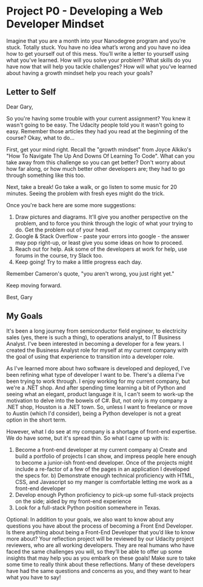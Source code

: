 # Project P0 - Developing a Web Developer Mindset

Imagine that you are a month into your Nanodegree program and you’re stuck. Totally stuck. You have no idea what’s wrong and you have no idea how to get yourself out of this mess. You’ll write a letter to yourself using what you’ve learned. How will you solve your problem? What skills do you have now that will help you tackle challenges? How will what you’ve learned about having a growth mindset help you reach your goals?

## Letter to Self

Dear Gary,

So you're having some trouble with your current assignment? You knew it wasn't going to be easy. The Udacity people told you it wasn't going to easy. Remember those articles they had you read at the beginning of the course? Okay, what to do...

First, get your mind right. Recall the "growth mindset" from Joyce Alkiko's "How To Navigate The Up And Downs Of Learning To Code". What can you take away from this challenge so you can get better? Don't worry about how far along, or how much better other developers are; they had to go through something like this too.

Next, take a break! Go take a walk, or go listen to some music for 20 minutes. Seeing the problem with fresh eyes might do the trick.

Once you're back here are some more suggestions:
1) Draw pictures and diagrams. It'll give you another perspective on the problem, and to force you think through the logic of what your trying to do. Get the problem out of your head.
2) Google & Stack Overflow - paste your errors into google - the answer may pop right-up, or least give you some ideas on how to proceed.
3) Reach out for help. Ask some of the developers at work for help, use forums in the course, try Slack too.
4) Keep going! Try to make a little progress each day.

Remember Cameron's quote, "you aren't wrong, you just right yet."

Keep moving forward.

Best,
Gary

## My Goals

It's been a long journey from semiconductor field engineer, to electricity sales (yes, there is such a thing), to operations analyst, to IT Business Analyst. I've been interested in becoming a developer for a few years. I created the Business Analyst role for myself at my current company with the goal of using that experience to transition into a developer role.

As I've learned more about hwo software is developed and deployed, I've been refining what type of developer I want to be. There's a dilema I've been trying to work through. I enjoy working for my current company, but we're a .NET shop. And after spending time learning a bit of Python and seeing what an elegant, product language it is, I can't seem to work-up the motivation to delve into the bowels of C#. But, not only is my company a .NET shop, Houston is a .NET town. So, unless I want to freelance or move to Austin (which I'd consider), being a Python developer is not a great option in the short term.

However, what I do see at my company is a shortage of front-end expertise. We do have some, but it's spread thin. So what I came up with is:
1) Become a front-end developer at my current company
  a) Create and build a portfolio of projects I can show, and impress people here enough to become a junior-ish front-end developer. Once of the projects might include a re-factor of a few of the pages in an application I developed the specs for. 
  b) Demonstrate enough technical proficiency with HTML, CSS, and Javascript so my manger is comfortable letting me work as a front-end developer
2) Develop enough Python proficiency to pick-up some full-stack projects on the side; aided by my front-end experience
3) Look for a full-stack Python position somewhere in Texas.


Optional: In addition to your goals, we also want to know about any questions you have about the process of becoming a Front End Developer. Is there anything about being a Front-End Developer that you’d like to know more about?
Your reflection project will be reviewed by our Udacity project reviewers, who are all working developers. They are real humans who have faced the same challenges you will, so they’ll be able to offer up some insights that may help you as you embark on these goals! Make sure to take some time to really think about these reflections. Many of these developers have had the same questions and concerns as you, and they want to hear what you have to say!
